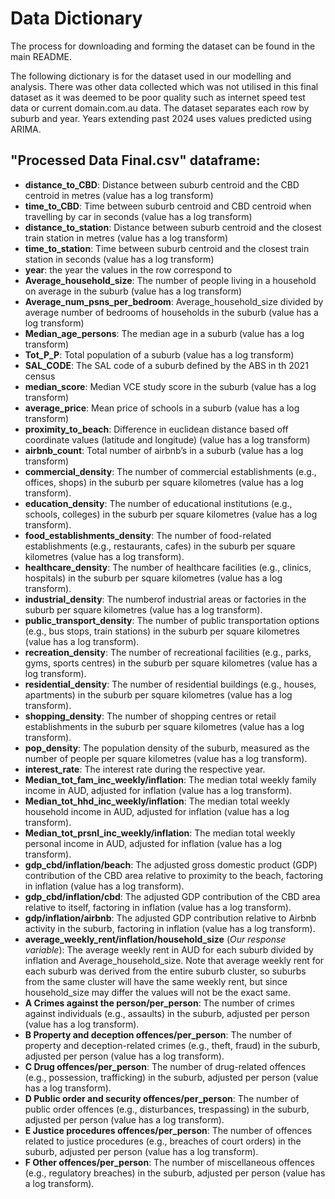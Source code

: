 # Data Dictionary
The process for downloading and forming the dataset can be found in the main README.

The following dictionary is for the dataset used in our modelling and analysis. There was other data collected which was not utilised in this final dataset as it was deemed to be poor quality such as internet speed test data or current domain.com.au data. The dataset separates each row by suburb and year. Years extending past 2024 uses values predicted using ARIMA. 

## "Processed Data Final.csv" dataframe:
- **distance_to_CBD**: Distance between suburb centroid and the CBD centroid in metres (value has a log transform)
- **time_to_CBD**: Time between suburb centroid and CBD centroid when travelling by car in seconds (value has a log transform)
- **distance_to_station**: Distance between suburb centroid and the closest train station in metres (value has a log transform)
- **time_to_station**: Time between suburb centroid and the closest train station in seconds (value has a log transform)
- **year**: the year the values in the row correspond to
- **Average_household_size**: The number of people living in a household on average in the suburb (value has a log transform)
- **Average_num_psns_per_bedroom**: Average_household_size divided by average number of bedrooms of households in the suburb (value has a log transform)
- **Median_age_persons**: The median age in a suburb (value has a log transform)
- **Tot_P_P**: Total population of a suburb (value has a log transform)
- **SAL_CODE**: The SAL code of a suburb defined by the ABS in th 2021 census
- **median_score**:  Median VCE study score in the suburb (value has a log transform)
- **average_price**: Mean price of schools in a suburb (value has a log transform)
- **proximity_to_beach**: Difference in euclidean distance based off coordinate values (latitude and longitude) (value has a log transform)
- **airbnb_count**: Total number of airbnb’s in a suburb (value has a log transform)
- **commercial_density**: The number of commercial establishments (e.g., offices, shops) in the suburb per square kilometres (value has a log transform).
- **education_density**: The number of educational institutions (e.g., schools, colleges) in the suburb per square kilometres (value has a log transform).
- **food_establishments_density**: The number of food-related establishments (e.g., restaurants, cafes) in the suburb per square kilometres (value has a log transform).
- **healthcare_density**: The number of healthcare facilities (e.g., clinics, hospitals) in the suburb per square kilometres (value has a log transform).
- **industrial_density**: The numberof industrial areas or factories in the suburb per square kilometres (value has a log transform).
- **public_transport_density**: The number of public transportation options (e.g., bus stops, train stations) in the suburb per square kilometres (value has a log transform).
- **recreation_density**: The number of recreational facilities (e.g., parks, gyms, sports centres) in the suburb per square kilometres (value has a log transform).
- **residential_density**: The number of residential buildings (e.g., houses, apartments) in the suburb per square kilometres (value has a log transform).
- **shopping_density**: The number of shopping centres or retail establishments in the suburb per square kilometres (value has a log transform).
- **pop_density**: The population density of the suburb, measured as the number of people per square kilometres (value has a log transform).
- **interest_rate**: The interest rate during the respective year.
- **Median_tot_fam_inc_weekly/inflation**: The median total weekly family income in AUD, adjusted for inflation (value has a log transform).
- **Median_tot_hhd_inc_weekly/inflation**: The median total weekly household income in AUD, adjusted for inflation (value has a log transform).
- **Median_tot_prsnl_inc_weekly/inflation**: The median total weekly personal income in AUD, adjusted for inflation (value has a log transform).
- **gdp_cbd/inflation/beach**: The adjusted gross domestic product (GDP) contribution of the CBD area relative to proximity to the beach, factoring in inflation (value has a log transform).
- **gdp_cbd/inflation/cbd**: The adjusted GDP contribution of the CBD area relative to itself, factoring in inflation (value has a log transform).
- **gdp/inflation/airbnb**: The adjusted GDP contribution relative to Airbnb activity in the suburb, factoring in inflation (value has a log transform).
- **average_weekly_rent/inflation/household_size** (*Our response variable*): The average weekly rent in AUD for each suburb divided by inflation and Average_household_size. Note that average weekly rent for each suburb was derived from the entire suburb cluster, so suburbs from the same cluster will have the same weekly rent, but since household_size may differ the values will not be the exact same. 
- **A Crimes against the person/per_person**: The number of crimes against individuals (e.g., assaults) in the suburb, adjusted per person (value has a log transform).
- **B Property and deception offences/per_person**: The number of property and deception-related crimes (e.g., theft, fraud) in the suburb, adjusted per person (value has a log transform).
- **C Drug offences/per_person**: The number of drug-related offences (e.g., possession, trafficking) in the suburb, adjusted per person (value has a log transform).
- **D Public order and security offences/per_person**: The number of public order offences (e.g., disturbances, trespassing) in the suburb, adjusted per person (value has a log transform).
- **E Justice procedures offences/per_person**: The number of offences related to justice procedures (e.g., breaches of court orders) in the suburb, adjusted per person (value has a log transform).
- **F Other offences/per_person**: The number of miscellaneous offences (e.g., regulatory breaches) in the suburb, adjusted per person (value has a log transform).

